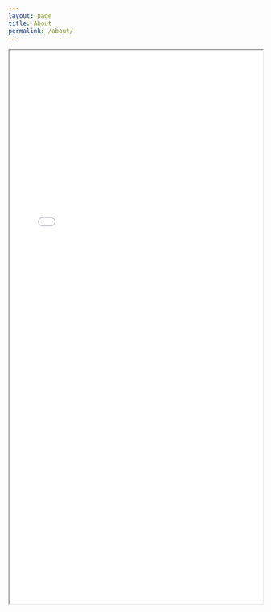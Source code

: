 ```yaml
---
layout: page
title: About
permalink: /about/
---
```

<iframe src="/assets/resume_web.pdf" height="1100" width="100%"></iframe>
